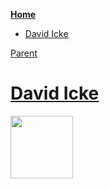 <!-- START doctoc generated TOC please keep comment here to allow auto update -->
<!-- DON'T EDIT THIS SECTION, INSTEAD RE-RUN doctoc TO UPDATE -->
**[Home](#pages/blog/cv19/index)**

- [David Icke](#david-icke)

<!-- END doctoc generated TOC please keep comment here to allow auto update -->

[Parent](#pages/blog/cv19/people/index)

# [David Icke](https://en.wikipedia.org/wiki/David_Icke)

<img src="https://upload.wikimedia.org/wikipedia/commons/7/7c/David_Icke%2C_7_June_2013_%281%29%2C_cropped.jpg" width="100px"/>
